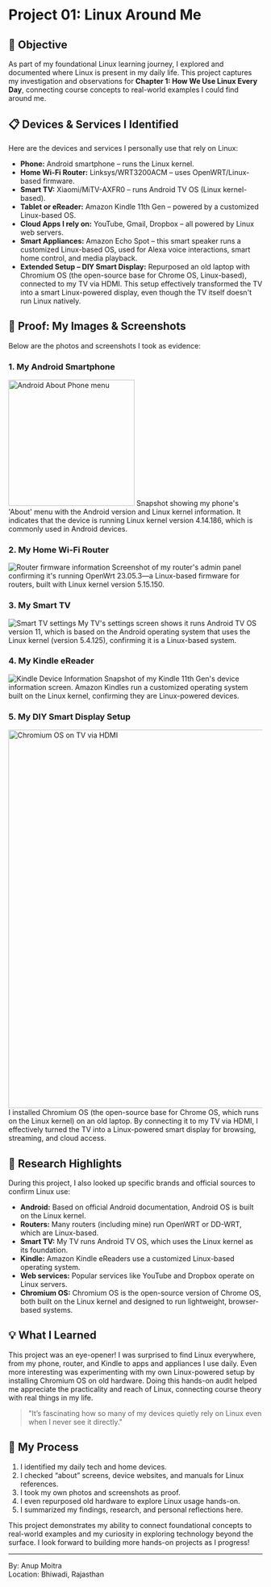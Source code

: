# Project 01: Linux Around Me

## 📝 Objective

As part of my foundational Linux learning journey, I explored and documented where Linux is present in my daily life. This project captures my investigation and observations for **Chapter 1: How We Use Linux Every Day**, connecting course concepts to real-world examples I could find around me.

## 📋 Devices & Services I Identified

Here are the devices and services I personally use that rely on Linux:

- **Phone:** Android smartphone – runs the Linux kernel.
- **Home Wi-Fi Router:** Linksys/WRT3200ACM – uses OpenWRT/Linux-based firmware.
- **Smart TV:** Xiaomi/MiTV-AXFR0 – runs Android TV OS (Linux kernel-based).
- **Tablet or eReader:** Amazon Kindle 11th Gen – powered by a customized Linux-based OS.
- **Cloud Apps I rely on:** YouTube, Gmail, Dropbox – all powered by Linux web servers.
- **Smart Appliances:** Amazon Echo Spot – this smart speaker runs a customized Linux-based OS, used for Alexa voice interactions, smart home control, and media playback.
- **Extended Setup – DIY Smart Display:** Repurposed an old laptop with Chromium OS (the open-source base for Chrome OS, Linux-based), connected to my TV via HDMI. This setup effectively transformed the TV into a smart Linux-powered display, even though the TV itself doesn't run Linux natively.

## 📸 Proof: My Images & Screenshots

Below are the photos and screenshots I took as evidence:

### 1. My Android Smartphone

<img src="images/myphone-about.png" alt="Android About Phone menu" width="250"/>  
Snapshot showing my phone's 'About' menu with the Android version and Linux kernel information. It indicates that the device is running Linux kernel version 4.14.186, which is commonly used in Android devices.

### 2. My Home Wi-Fi Router

<img src="images/router-info.jpg" alt="Router firmware information"/>  
Screenshot of my router's admin panel confirming it's running OpenWrt 23.05.3—a Linux-based firmware for routers, built with Linux kernel version 5.15.150.

### 3. My Smart TV

<img src="images/smart-tv-settings.png" alt="Smart TV settings"/>  
My TV's settings screen shows it runs Android TV OS version 11, which is based on the Android operating system that uses the Linux kernel (version 5.4.125), confirming it is a Linux-based system.

### 4. My Kindle eReader

<img src="images/kindle-about.png" alt="Kindle Device Information"/>  
Snapshot of my Kindle 11th Gen's device information screen. Amazon Kindles run a customized operating system built on the Linux kernel, confirming they are Linux-powered devices.

### 5. My DIY Smart Display Setup

<img src="images/chromiumos-tv.png" alt="Chromium OS on TV via HDMI" width="750"/>  
I installed Chromium OS (the open-source base for Chrome OS, which runs on the Linux kernel) on an old laptop. By connecting it to my TV via HDMI, I effectively turned the TV into a Linux-powered smart display for browsing, streaming, and cloud access.

## 🔗 Research Highlights

During this project, I also looked up specific brands and official sources to confirm Linux use:

- **Android:** Based on official Android documentation, Android OS is built on the Linux kernel.
- **Routers:** Many routers (including mine) run OpenWRT or DD-WRT, which are Linux-based.
- **Smart TV:** My TV runs Android TV OS, which uses the Linux kernel as its foundation.
- **Kindle:** Amazon Kindle eReaders use a customized Linux-based operating system.
- **Web services:** Popular services like YouTube and Dropbox operate on Linux servers.
- **Chromium OS:** Chromium OS is the open-source version of Chrome OS, both built on the Linux kernel and designed to run lightweight, browser-based systems.

## 💡 What I Learned

This project was an eye-opener! I was surprised to find Linux everywhere, from my phone, router, and Kindle to apps and appliances I use daily. Even more interesting was experimenting with my own Linux-powered setup by installing Chromium OS on old hardware. Doing this hands-on audit helped me appreciate the practicality and reach of Linux, connecting course theory with real things in my life.

> "It’s fascinating how so many of my devices quietly rely on Linux even when I never see it directly."

## 📁 My Process

1. I identified my daily tech and home devices.
2. I checked “about” screens, device websites, and manuals for Linux references.
3. I took my own photos and screenshots as proof.
4. I even repurposed old hardware to explore Linux usage hands-on.
5. I summarized my findings, research, and personal reflections here.

This project demonstrates my ability to connect foundational concepts to real-world examples and my curiosity in exploring technology beyond the surface. I look forward to building more hands-on projects as I progress!

---

By: Anup Moitra  
Location: Bhiwadi, Rajasthan
